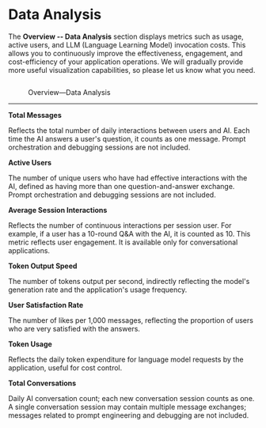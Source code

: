 # Data Analysis

The **Overview -- Data Analysis** section displays metrics such as usage, active users, and LLM (Language Learning Model) invocation costs. This allows you to continuously improve the effectiveness, engagement, and cost-efficiency of your application operations. We will gradually provide more useful visualization capabilities, so please let us know what you need.

<figure><img src="https://assets-docs.dify.ai/dify-enterprise-mintlify/en/guides/monitoring/273fbe372440ad8da870e6524854fa97.png" alt=""><figcaption><p>Overview—Data Analysis</p></figcaption></figure>

***

**Total Messages**

Reflects the total number of daily interactions between users and AI. Each time the AI answers a user's question, it counts as one message. Prompt orchestration and debugging sessions are not included.

**Active Users**

The number of unique users who have had effective interactions with the AI, defined as having more than one question-and-answer exchange. Prompt orchestration and debugging sessions are not included.

**Average Session Interactions**

Reflects the number of continuous interactions per session user. For example, if a user has a 10-round Q\&A with the AI, it is counted as 10. This metric reflects user engagement. It is available only for conversational applications.

**Token Output Speed**

The number of tokens output per second, indirectly reflecting the model's generation rate and the application's usage frequency.

**User Satisfaction Rate**

The number of likes per 1,000 messages, reflecting the proportion of users who are very satisfied with the answers.

**Token Usage**

Reflects the daily token expenditure for language model requests by the application, useful for cost control.

**Total Conversations**

Daily AI conversation count; each new conversation session counts as one. A single conversation session may contain multiple message exchanges; messages related to prompt engineering and debugging are not included.
